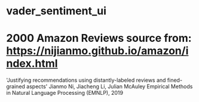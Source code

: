 # vader_sentiment_ui

# 2000 Amazon Reviews source from: https://nijianmo.github.io/amazon/index.html
'Justifying recommendations using distantly-labeled reviews and fined-grained aspects'
Jianmo Ni, Jiacheng Li, Julian McAuley
Empirical Methods in Natural Language Processing (EMNLP), 2019